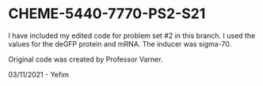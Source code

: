 # CHEME-5440-7770-PS2-S21
I have included my edited code for problem set #2 in this branch. I used the values for the deGFP protein and mRNA. The inducer was sigma-70.

Original code was created by Professor Varner.

03/11/2021 - Yefim

